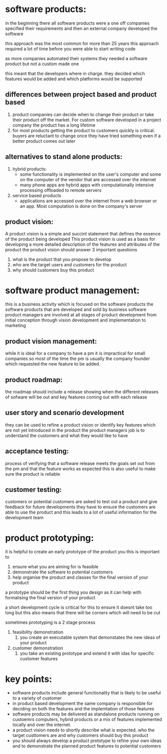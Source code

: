 # software products:
in the beginning there all software products were a one off
companies specified their requirements and then an external company developed the software

this approach was the most common for more than 25 years 
this approach required a lot of time before you were able to start writing code

as more companies automated their systems they needed a software  product but not a custom made one

this meant that the developers where in charge. they decided which features would be added and which platforms would be supported 
## differences between project based and product based 
1. product companies can decide when to change their product or take their product off the market. For custom software developed in a project company the product has a long lifetime 
2. for most products getting the product to customers quickly is critical. buyers are reluctant to change once they have tried something even if a better product comes out later

## alternatives to stand alone products:
1. hybrid products:
	- some functionality is implemented on the user's computer and some on the computer of the vendor that are accessed over the internet
	- many phone apps are hybrid apps with computationally intensive processing offloaded to remote servers
2. service based products
	- applications are accessed over the internet from a web browser or an app. Most computation is done on the company's server 

## product vision:
A product vision is a simple and succint statement that defines the essence of the product being developed
This product vision is used as a basis for developing a more detailed description of the features and attributes of the product 
the product vision should answer 3 important questions
1. what is the product that you propose to develop
2. who are the target users and customers for the product
3. why should customers buy this product 


# software product management:
this is a business activity which is focused on the software products the software products that are developed and sold by business 
software product managers are involved at all stages of product development from initial conception through vision development and implementation to marketing

## product vision management:
while it is ideal for a company to have a pm it is impractical for small companies so most of the time the pm is usually the company founder which requested the new feature to be added. 

## product roadmap:
the roadmap should include a release showing when the different releases of sofware will be out and key features coming out with each release

## user story and scenario development
they can be used to refine a product vision or identify key features which are not yet introduced in the product
the product managers job is to understand the customers and what they would like to have 


## acceptance testing:
process of verifying that a software release meets the goals set out from the pm and that the feature works as expected 
this is also useful to make sure the product is reliable 

## customer testing:
customers or potential customers are asked to test out a product and give feedback for future developments 
they have to ensure the customers are able to use the product and this leads to a lot of useful information for the development team 


# product prototyping:
it is helpful to create an early prototype of the product you 
this is important to 
1. ensure what you are aiming for is feasible 
2. demonstrate the software to potential customers
3. help organise the product and classes for the final version of your product

a prototype should be the first thing you design as it can help with formalising the final version of your product

a short development cycle is critical for this to ensure it doesnt take too long but this also means that there will be corners which will need to be cut 

sometimes prototyping is a 2 stage process
1. feasibility demonstration 
	1. you create an executable system that demonstates the new ideas of your product 
2. customer demonstration
	1. you take an existing prototype and extend it with idas for specific customer features 


# key points:
- software products include general functionality that is likely to be useful to a variety of customer
- in product based development the same company is responsible for deciding on both the features and the implemtation of those features
- software products may be delivered as standalone products running on custoemrs computers, hybrid products or a mix of features implemented locally and over the internet. 
- a product vision needs to shortly describe what is expected. who the target custtomers are and why customers should buy this product
- you should always develop a product prototype to refine your own ideas and to demonstrate the planned product features to potential customers

